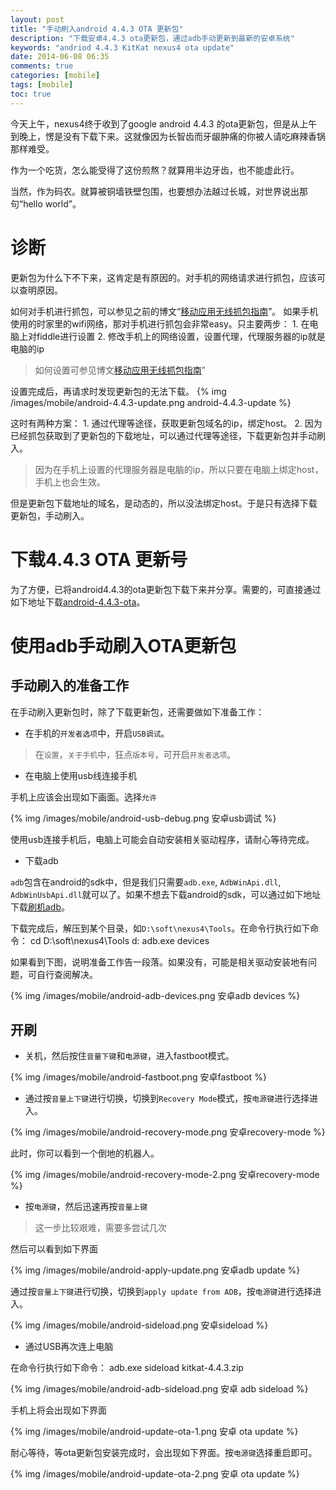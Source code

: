 ```yaml
---
layout: post
title: "手动刷入android 4.4.3 OTA 更新包"
description: "下载安卓4.4.3 ota更新包，通过adb手动更新到最新的安卓系统"
keywords: "andriod 4.4.3 KitKat nexus4 ota update"
date: 2014-06-08 06:35
comments: true
categories: [mobile]
tags: [mobile]
toc: true
---
```

今天上午，nexus4终于收到了google android 4.4.3 的ota更新包，但是从上午到晚上，愣是没有下载下来。这就像因为长智齿而牙龈肿痛的你被人请吃麻辣香锅那样难受。
<!-- more -->
作为一个吃货，怎么能受得了这份煎熬？就算用半边牙齿，也不能虚此行。

当然，作为码农。就算被铜墙铁壁包围，也要想办法越过长城，对世界说出那句“hello world”。

# 诊断 #
更新包为什么下不下来，这肯定是有原因的。对手机的网络请求进行抓包，应该可以查明原因。

如何对手机进行抓包，可以参见之前的博文“[移动应用无线抓包指南](http://jqlblue.github.io/2013/08/04/guide-of-packet-mobile-capture/)”。
如果手机使用的时家里的wifi网络，那对手机进行抓包会非常easy。只主要两步：
    1. 在电脑上对fiddle进行设置
    2. 修改手机上的网络设置，设置代理，代理服务器的ip就是电脑的ip
> 如何设置可参见博文[移动应用无线抓包指南](http://jqlblue.github.io/2013/08/04/guide-of-packet-mobile-capture/)”

设置完成后，再请求时发现更新包的无法下载。
{% img /images/mobile/android-4.4.3-update.png android-4.4.3-update %}

这时有两种方案：
    1. 通过代理等途径，获取更新包域名的ip，绑定host。
    2. 因为已经抓包获取到了更新包的下载地址，可以通过代理等途径，下载更新包并手动刷入。
> 因为在手机上设置的代理服务器是电脑的ip，所以只要在电脑上绑定host，手机上也会生效。

但是更新包下载地址的域名，是动态的，所以没法绑定host。于是只有选择下载更新包，手动刷入。
# 下载4.4.3 OTA 更新号 #
为了方便，已将android4.4.3的ota更新包下载下来并分享。需要的，可直接通过如下地址下载[android-4.4.3-ota](http://pan.baidu.com/s/1mgjxxLA#dir/path=%2Fsoft%2Fandroid-4.4.3-update%2Fkitkat-4.4.3-update)。
# 使用adb手动刷入OTA更新包 #
## 手动刷入的准备工作 ##
在手动刷入更新包时，除了下载更新包，还需要做如下准备工作：

* 在手机的`开发者选项`中，开启`USB调试`。

> 在`设置`，`关于手机`中，狂点`版本号`，可开启`开发者选项`。

* 在电脑上使用usb线连接手机

手机上应该会出现如下画面。选择`允许`

{% img /images/mobile/android-usb-debug.png 安卓usb调试 %}

使用usb连接手机后，电脑上可能会自动安装相关驱动程序，请耐心等待完成。

* 下载adb


`adb`包含在android的sdk中，但是我们只需要`adb.exe`, `AdbWinApi.dll`, `AdbWinUsbApi.dll`就可以了。如果不想去下载android的sdk，可以通过如下地址下载[刷机adb](http://pan.baidu.com/s/1mgjxxLA#dir/path=%2Fsoft%2Fandroid-4.4.3-update%2Fadb)。

下载完成后，解压到某个目录，如`D:\soft\nexus4\Tools`。在命令行执行如下命令：
    cd D:\soft\nexus4\Tools
    d:
    adb.exe devices

如果看到下图，说明准备工作告一段落。如果没有，可能是相关驱动安装地有问题，可自行查阅解决。

{% img /images/mobile/android-adb-devices.png 安卓adb devices %}

## 开刷 ##

* 关机，然后按住`音量下键`和`电源键`，进入fastboot模式。


{% img /images/mobile/android-fastboot.png 安卓fastboot %}


* 通过按`音量上下键`进行切换，切换到`Recovery Mode`模式，按`电源键`进行选择进入。


{% img /images/mobile/android-recovery-mode.png 安卓recovery-mode %}


此时，你可以看到一个倒地的机器人。


{% img /images/mobile/android-recovery-mode-2.png 安卓recovery-mode %}


* 按`电源键`，然后迅速再按`音量上键`

> 这一步比较艰难，需要多尝试几次

然后可以看到如下界面

{% img /images/mobile/android-apply-update.png 安卓adb update %}

通过按`音量上下键`进行切换，切换到`apply update from ADB`，按`电源键`进行选择进入。

{% img /images/mobile/android-sideload.png 安卓sideload %}

* 通过USB再次连上电脑

在命令行执行如下命令：
    adb.exe sideload kitkat-4.4.3.zip

{% img /images/mobile/android-adb-sideload.png 安卓 adb sideload %}

手机上将会出现如下界面

{% img /images/mobile/android-update-ota-1.png 安卓 ota update %}

耐心等待，等ota更新包安装完成时，会出现如下界面。按`电源键`选择重启即可。

{% img /images/mobile/android-update-ota-2.png 安卓 ota update %}
